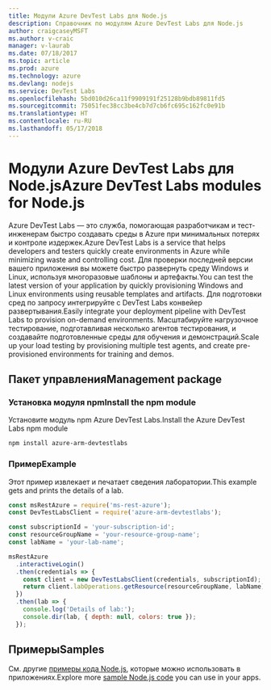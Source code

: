 ```yaml
---
title: Модули Azure DevTest Labs для Node.js
description: Справочник по модулям Azure DevTest Labs для Node.js
author: craigcaseyMSFT
ms.author: v-craic
manager: v-laurab
ms.date: 07/18/2017
ms.topic: article
ms.prod: azure
ms.technology: azure
ms.devlang: nodejs
ms.service: DevTest Labs
ms.openlocfilehash: 5bd010d26ca11f9909191f25128b9bdb89811fd5
ms.sourcegitcommit: 75051fec38cc3be4cb7d7cb6fc695c162fc0e91b
ms.translationtype: HT
ms.contentlocale: ru-RU
ms.lasthandoff: 05/17/2018
---
```

# <a name="azure-devtest-labs-modules-for-nodejs"></a><span data-ttu-id="806c9-103">Модули Azure DevTest Labs для Node.js</span><span class="sxs-lookup"><span data-stu-id="806c9-103">Azure DevTest Labs modules for Node.js</span></span>

<span data-ttu-id="806c9-104">Azure DevTest Labs — это служба, помогающая разработчикам и тест-инженерам быстро создавать среды в Azure при минимальных потерях и контроле издержек.</span><span class="sxs-lookup"><span data-stu-id="806c9-104">Azure DevTest Labs is a service that helps developers and testers quickly create environments in Azure while minimizing waste and controlling cost.</span></span> <span data-ttu-id="806c9-105">Для проверки последней версии вашего приложения вы можете быстро развернуть среду Windows и Linux, используя многоразовые шаблоны и артефакты.</span><span class="sxs-lookup"><span data-stu-id="806c9-105">You can test the latest version of your application by quickly provisioning Windows and Linux environments using reusable templates and artifacts.</span></span> <span data-ttu-id="806c9-106">Для подготовки сред по запросу интегрируйте с DevTest Labs конвейер развертывания.</span><span class="sxs-lookup"><span data-stu-id="806c9-106">Easily integrate your deployment pipeline with DevTest Labs to provision on-demand environments.</span></span> <span data-ttu-id="806c9-107">Масштабируйте нагрузочное тестирование, подготавливая несколько агентов тестирования, и создавайте подготовленные среды для обучения и демонстраций.</span><span class="sxs-lookup"><span data-stu-id="806c9-107">Scale up your load testing by provisioning multiple test agents, and create pre-provisioned environments for training and demos.</span></span>

## <a name="management-package"></a><span data-ttu-id="806c9-108">Пакет управления</span><span class="sxs-lookup"><span data-stu-id="806c9-108">Management package</span></span>

### <a name="install-the-npm-module"></a><span data-ttu-id="806c9-109">Установка модуля npm</span><span class="sxs-lookup"><span data-stu-id="806c9-109">Install the npm module</span></span>

<span data-ttu-id="806c9-110">Установите модуль npm Azure DevTest Labs.</span><span class="sxs-lookup"><span data-stu-id="806c9-110">Install the Azure DevTest Labs npm module</span></span>

```bash
npm install azure-arm-devtestlabs
```

### <a name="example"></a><span data-ttu-id="806c9-111">Пример</span><span class="sxs-lookup"><span data-stu-id="806c9-111">Example</span></span>

<span data-ttu-id="806c9-112">Этот пример извлекает и печатает сведения лаборатории.</span><span class="sxs-lookup"><span data-stu-id="806c9-112">This example gets and prints the details of a lab.</span></span>

```javascript
const msRestAzure = require('ms-rest-azure');
const DevTestLabsClient = require('azure-arm-devtestlabs');

const subscriptionId = 'your-subscription-id';
const resourceGroupName = 'your-resource-group-name';
const labName = 'your-lab-name';

msRestAzure
  .interactiveLogin()
  .then(credentials => {
    const client = new DevTestLabsClient(credentials, subscriptionId);
    return client.labOperations.getResource(resourceGroupName, labName);
  })
  .then(lab => {
    console.log('Details of lab:');
    console.dir(lab, { depth: null, colors: true });
  });


```

## <a name="samples"></a><span data-ttu-id="806c9-113">Примеры</span><span class="sxs-lookup"><span data-stu-id="806c9-113">Samples</span></span>

<span data-ttu-id="806c9-114">См. другие [примеры кода Node.js](https://azure.microsoft.com/resources/samples/?platform=nodejs), которые можно использовать в приложениях.</span><span class="sxs-lookup"><span data-stu-id="806c9-114">Explore more [sample Node.js code](https://azure.microsoft.com/resources/samples/?platform=nodejs) you can use in your apps.</span></span>

